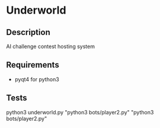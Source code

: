 Underworld
==========

Description
------------
AI challenge contest hosting system

Requirements
------------
* pyqt4 for python3

Tests
-----
python3 underworld.py "python3 bots/player2.py" "python3 bots/player2.py"
